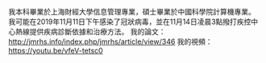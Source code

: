 我本科畢業於上海財經大學信息管理專業，碩士畢業於中國科學院計算機專業。
我可能在2019年11月11日下午感染了冠狀病毒，並在11月14日凌晨3點撥打疾控中心熱線提供疾病診斷依據和治療方法。
我的論文：http://jmrhs.info/index.php/jmrhs/article/view/346
我的視頻：https://youtu.be/vfeV-tetsc0
